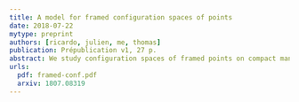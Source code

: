 ```yaml
---
title: A model for framed configuration spaces of points
date: 2018-07-22
mytype: preprint
authors: [ricardo, julien, me, thomas]
publication: Prépublication v1, 27 p.
abstract: We study configuration spaces of framed points on compact manifolds. Such configuration spaces admit natural actions of the framed little discs operads, that play an important role in the study of embedding spaces of manifolds and in factorization homology. We construct real combinatorial models for these operadic modules, for compact smooth manifolds without boundary.
urls:
  pdf: framed-conf.pdf
  arxiv: 1807.08319
---
```

